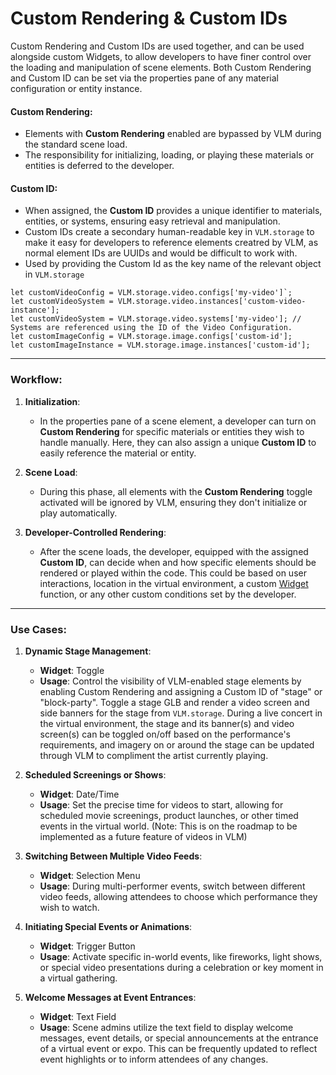 # Custom Rendering & Custom IDs

Custom Rendering and Custom IDs are used together, and can be used alongside custom Widgets, to allow developers to have finer control over the loading and manipulation of scene elements. 
Both Custom Rendering and Custom ID can be set via the properties pane of any material configuration or entity instance.

#### Custom Rendering:

  - Elements with **Custom Rendering** enabled are bypassed by VLM during the standard scene load.
  - The responsibility for initializing, loading, or playing these materials or entities is deferred to the developer.

#### Custom ID:

  - When assigned, the **Custom ID** provides a unique identifier to materials, entities, or systems, ensuring easy retrieval and manipulation.
  - Custom IDs create a secondary human-readable key in `VLM.storage` to make it easy for developers to reference elements creatred by VLM, as normal element IDs are UUIDs and would be difficult to work with.
  - Used by providing the Custom Id as the key name of the relevant object in `VLM.storage` 
  ```
  let customVideoConfig = VLM.storage.video.configs['my-video']`;
  let customVideoSystem = VLM.storage.video.instances['custom-video-instance'];
  let customVideoSystem = VLM.storage.video.systems['my-video']; // Systems are referenced using the ID of the Video Configuration.
  let customImageConfig = VLM.storage.image.configs['custom-id'];
  let customImageInstance = VLM.storage.image.instances['custom-id'];
  ```

---

### Workflow:

1. **Initialization**:
   - In the properties pane of a scene element, a developer can turn on **Custom Rendering** for specific materials or entities they wish to handle manually. Here, they can also assign a unique **Custom ID** to easily reference the material or entity. 
   
2. **Scene Load**:
   - During this phase, all elements with the **Custom Rendering** toggle activated will be ignored by VLM, ensuring they don't initialize or play automatically.

3. **Developer-Controlled Rendering**:
   - After the scene loads, the developer, equipped with the assigned **Custom ID**, can decide when and how specific elements should be rendered or played within the code. This could be based on user interactions, location in the virtual environment, a custom [Widget](/widget/config.md) function, or any other custom conditions set by the developer.

---

### Use Cases:

1. **Dynamic Stage Management**:
   - **Widget**: Toggle
   - **Usage**: Control the visibility of VLM-enabled stage elements by enabling Custom Rendering and assigning a Custom ID of "stage" or "block-party". Toggle a stage GLB and render a video screen and side banners for the stage from `VLM.storage`. During a live concert in the virtual environment, the stage and its banner(s) and video screen(s) can be toggled on/off based on the performance's requirements, and imagery on or around the stage can be updated through VLM to compliment the artist currently playing.

2. **Scheduled Screenings or Shows**:
   - **Widget**: Date/Time
   - **Usage**: Set the precise time for videos to start, allowing for scheduled movie screenings, product launches, or other timed events in the virtual world. (Note: This is on the roadmap to be implemented as a future feature of videos in VLM)

3. **Switching Between Multiple Video Feeds**:
   - **Widget**: Selection Menu
   - **Usage**: During multi-performer events, switch between different video feeds, allowing attendees to choose which performance they wish to watch.

4. **Initiating Special Events or Animations**:
   - **Widget**: Trigger Button
   - **Usage**: Activate specific in-world events, like fireworks, light shows, or special video presentations during a celebration or key moment in a virtual gathering.

5. **Welcome Messages at Event Entrances**:
   - **Widget**: Text Field
   - **Usage**: Scene admins utilize the text field to display welcome messages, event details, or special announcements at the entrance of a virtual event or expo. This can be frequently updated to reflect event highlights or to inform attendees of any changes.